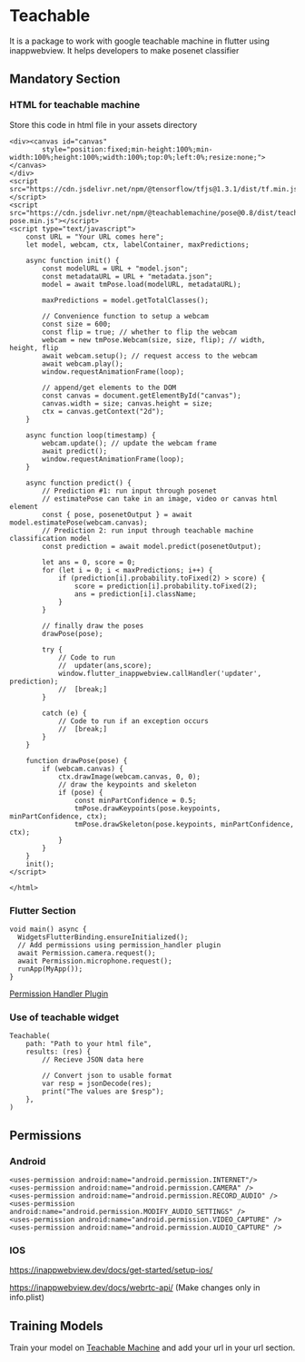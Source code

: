 # Teachable

It is a package to work with google teachable machine in flutter using inappwebview. It helps developers to make posenet classifier

## Mandatory Section

### HTML for teachable machine
Store this code in html file in your assets directory
```<html>
<div><canvas id="canvas"
        style="position:fixed;min-height:100%;min-width:100%;height:100%;width:100%;top:0%;left:0%;resize:none;"></canvas>
</div>
<script src="https://cdn.jsdelivr.net/npm/@tensorflow/tfjs@1.3.1/dist/tf.min.js"></script>
<script src="https://cdn.jsdelivr.net/npm/@teachablemachine/pose@0.8/dist/teachablemachine-pose.min.js"></script>
<script type="text/javascript">
    const URL = "Your URL comes here";
    let model, webcam, ctx, labelContainer, maxPredictions;

    async function init() {
        const modelURL = URL + "model.json";
        const metadataURL = URL + "metadata.json";
        model = await tmPose.load(modelURL, metadataURL);

        maxPredictions = model.getTotalClasses();

        // Convenience function to setup a webcam
        const size = 600;
        const flip = true; // whether to flip the webcam
        webcam = new tmPose.Webcam(size, size, flip); // width, height, flip
        await webcam.setup(); // request access to the webcam
        await webcam.play();
        window.requestAnimationFrame(loop);

        // append/get elements to the DOM
        const canvas = document.getElementById("canvas");
        canvas.width = size; canvas.height = size;
        ctx = canvas.getContext("2d");
    }

    async function loop(timestamp) {
        webcam.update(); // update the webcam frame
        await predict();
        window.requestAnimationFrame(loop);
    }

    async function predict() {
        // Prediction #1: run input through posenet
        // estimatePose can take in an image, video or canvas html element
        const { pose, posenetOutput } = await model.estimatePose(webcam.canvas);
        // Prediction 2: run input through teachable machine classification model
        const prediction = await model.predict(posenetOutput);

        let ans = 0, score = 0;
        for (let i = 0; i < maxPredictions; i++) {
            if (prediction[i].probability.toFixed(2) > score) {
                score = prediction[i].probability.toFixed(2);
                ans = prediction[i].className;
            }
        }

        // finally draw the poses
        drawPose(pose);

        try {
            // Code to run
            //  updater(ans,score);
            window.flutter_inappwebview.callHandler('updater', prediction);
            //  [break;]
        }

        catch (e) {
            // Code to run if an exception occurs
            //  [break;]
        }
    }

    function drawPose(pose) {
        if (webcam.canvas) {
            ctx.drawImage(webcam.canvas, 0, 0);
            // draw the keypoints and skeleton
            if (pose) {
                const minPartConfidence = 0.5;
                tmPose.drawKeypoints(pose.keypoints, minPartConfidence, ctx);
                tmPose.drawSkeleton(pose.keypoints, minPartConfidence, ctx);
            }
        }
    }
    init();
</script>

</html>
```
### Flutter Section
```
void main() async {
  WidgetsFlutterBinding.ensureInitialized();
  // Add permissions using permission_handler plugin
  await Permission.camera.request();
  await Permission.microphone.request();
  runApp(MyApp());
}
```
[Permission Handler Plugin](https://pub.dev/packages/permission_handler "Permission Handler Plugin title")

### Use of teachable widget
```
Teachable(
    path: "Path to your html file",
    results: (res) {
        // Recieve JSON data here

        // Convert json to usable format
        var resp = jsonDecode(res); 
        print("The values are $resp");
    },
)
```
## Permissions

### Android
```
<uses-permission android:name="android.permission.INTERNET"/>
<uses-permission android:name="android.permission.CAMERA" />
<uses-permission android:name="android.permission.RECORD_AUDIO" />
<uses-permission android:name="android.permission.MODIFY_AUDIO_SETTINGS" />
<uses-permission android:name="android.permission.VIDEO_CAPTURE" />
<uses-permission android:name="android.permission.AUDIO_CAPTURE" />
```
### IOS

https://inappwebview.dev/docs/get-started/setup-ios/ 

https://inappwebview.dev/docs/webrtc-api/ (Make changes only in info.plist)

## Training Models
Train your model on [Teachable Machine](https://teachablemachine.withgoogle.com/ "Teachable Machine title") and add your url in your url section.